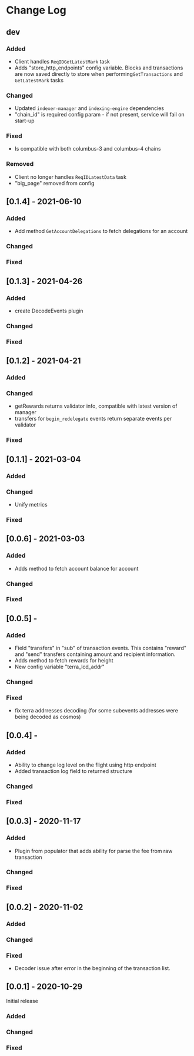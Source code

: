 # Change Log

## dev

### Added
- Client handles `ReqIDGetLatestMark` task
- Adds "store_http_endpoints" config variable. Blocks and transactions are now saved directly to store when performing`GetTransactions` and `GetLatestMark` tasks
### Changed
- Updated `indexer-manager` and `indexing-engine` dependencies 
- "chain_id" is required config param - if not present, service will fail on start-up
### Fixed
- Is compatible with both columbus-3 and columbus-4 chains
### Removed
- Client no longer handles `ReqIDLatestData` task
- "big_page" removed from config

## [0.1.4] - 2021-06-10

### Added
- Add method `GetAccountDelegations` to fetch delegations for an account
### Changed
### Fixed

## [0.1.3] - 2021-04-26

### Added
- create DecodeEvents plugin
### Changed
### Fixed

## [0.1.2] - 2021-04-21

### Added
### Changed
- getRewards returns validator info, compatible with latest version of manager
- transfers for `begin_redelegate` events return separate events per validator
### Fixed

## [0.1.1] - 2021-03-04

### Added
### Changed
- Unify metrics
### Fixed


## [0.0.6] - 2021-03-03

### Added
- Adds  method to fetch account balance for account
### Changed
### Fixed

## [0.0.5] -

### Added
- Field "transfers" in "sub" of transaction events. This contains "reward" and "send" transfers containing amount and recipient information.
- Adds  method to fetch rewards for height
- New config variable "terra_lcd_addr"
### Changed
### Fixed
- fix terra addrresses decoding (for some subevents addresses were being decoded as cosmos)

## [0.0.4] -

### Added
- Ability to change log level on the flight using http endpoint
- Added transaction log field to returned structure
### Changed
### Fixed

## [0.0.3] - 2020-11-17

### Added
- Plugin from populator that adds ability for parse the fee from raw transaction
### Changed
### Fixed

## [0.0.2] - 2020-11-02

### Added
### Changed
### Fixed
- Decoder issue after error in the beginning of the transaction list.

## [0.0.1] - 2020-10-29

Initial release

### Added
### Changed
### Fixed
